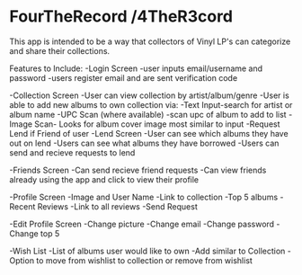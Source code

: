 # FourTheRecord /4TheR3cord
This app is intended to be a way that collectors of Vinyl LP's can categorize and share their collections.

Features to Include:
-Login Screen 
  -user inputs email/username and password
  -users register email and are sent verification code
  
-Collection Screen
  -User can view collection by artist/album/genre
  -User is able to add new albums to own collection via:
    -Text Input-search for artist or album name
    -UPC Scan (where available) -scan upc of album to add to list
    -Image Scan- Looks for album cover image most similar to input
  -Request Lend if Friend of user
-Lend Screen
  -User can see which albums they have out on lend
  -Users can see what albums they have borrowed
  -Users can send and recieve requests to lend 
  
 -Friends Screen
  -Can send recieve friend requests
  -Can view friends already using the app and click to view their profile
 
 -Profile Screen
  -Image and User Name
  -Link to collection
  -Top 5 albums
  -Recent Reviews
  -Link to all reviews
  -Send Request

-Edit Profile Screen
  -Change picture
  -Change email
  -Change password
  -Change top 5
  
 -Wish List
  -List of albums user would like to own
  -Add similar to Collection
  -Option to move from wishlist to collection or remove from wishlist
  
